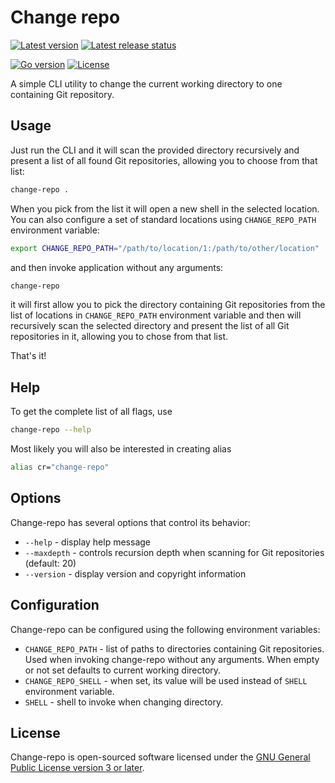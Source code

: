 # Change repo

[![Latest version](https://img.shields.io/github/v/tag/daishe/change-repo?label=latest%20version&sort=semver)](https://github.com/daishe/change-repo/releases)
[![Latest release status](https://img.shields.io/github/workflow/status/daishe/change-repo/Release?label=release%20build&logo=github&logoColor=fff)](https://github.com/daishe/change-repo/actions/workflows/release.yaml)

[![Go version](https://img.shields.io/github/go-mod/go-version/daishe/change-repo?label=version&logo=go&logoColor=fff)](https://golang.org/dl/)
[![License](https://img.shields.io/github/license/daishe/change-repo)](https://github.com/daishe/change-repo/blob/master/LICENSE)

A simple CLI utility to change the current working directory to one containing Git repository.

## Usage

Just run the CLI and it will scan the provided directory recursively and present a list of all found Git repositories, allowing you to choose from that list:

```sh
change-repo .
```

When you pick from the list it will open a new shell in the selected location. You can also configure a set of standard locations using `CHANGE_REPO_PATH` environment variable:

```sh
export CHANGE_REPO_PATH="/path/to/location/1:/path/to/other/location"
```

and then invoke application without any arguments:

```sh
change-repo
```

it will first allow you to pick the directory containing Git repositories from the list of locations in `CHANGE_REPO_PATH` environment variable and then will recursively scan the selected directory and present the list of all Git repositories in it, allowing you to chose from that list.

That's it!

## Help

To get the complete list of all flags, use

```sh
change-repo --help
```

Most likely you will also be interested in creating alias

```sh
alias cr="change-repo"
```

## Options

Change-repo has several options that control its behavior:

- `--help` - display help message
- `--maxdepth` - controls recursion depth when scanning for Git repositories (default: 20)
- `--version` - display version and copyright information

## Configuration

Change-repo can be configured using the following environment variables:

- `CHANGE_REPO_PATH` - list of paths to directories containing Git repositories. Used when invoking change-repo without any arguments. When empty or not set defaults to current working directory.
- `CHANGE_REPO_SHELL` - when set, its value will be used instead of `SHELL` environment variable.
- `SHELL` - shell to invoke when changing directory.

## License

Change-repo is open-sourced software licensed under the [GNU General Public License version 3 or later](https://www.gnu.org/licenses/).
